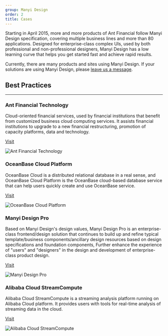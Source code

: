 ```yaml
---
group: Manyi Design
order: 2
title: Cases
---
```


Starting in April 2015, more and more products of Ant Financial follow Manyi Design specification, covering multiple business lines and more than 80 applications. Designed for enterprise-class complex UIs, used by both professional and non-professional designers, Manyi Design has a low learning curve that helps you get started fast and achieve rapid results.

Currently, there are many products and sites using Manyi Design. If your solutions are using Manyi Design, please [leave us a message](https://github.com/ant-design/ant-design/issues/477).

## Best Practices

---

### Ant Financial Technology

Cloud-oriented financial services, used by financial institutions that benefit from customized business cloud computing services. It assists financial institutions to upgrade to a new financial restructuring, promotion of capacity platforms, data and technology.

[Visit](https://tech.antfin.com)

![Ant Financial Technology](https://gw.alipayobjects.com/zos/rmsportal/zQMWTCnhWwYNzEURbDUn.png)

### OceanBase Cloud Platform

OceanBase Cloud is a distributed relational database in a real sense, and OceanBase Cloud Platform is the OceanBase cloud-based database service that can help users quickly create and use OceanBase service.

[Visit](https://en.oceanbase.com/docs/)

![OceanBase Cloud Platform](https://gw.alipayobjects.com/zos/rmsportal/OYGCAlMwSWkdaKfxIDtz.png)

### Manyi Design Pro

Based on Manyi Design's design values, Manyi Design Pro is an enterprise-class frontend/design solution that continues to build up and refine typical template/business components/ancillary design resources based on design specifications and foundation components, Further enhance the experience of "users" and "designers" in the design and development of enterprise-class product design.

[Visit](https://pro.ant.design)

![Manyi Design Pro](https://gw.alipayobjects.com/zos/rmsportal/KZIUjJJZTEqMOgBHQkCb.png)

### Alibaba Cloud StreamCompute

Alibaba Cloud StreamCompute is a streaming analysis platform running on Alibaba Cloud platform. It provides users with tools for real-time analysis of streaming data in the cloud.

[Visit](https://data.aliyun.com/product/sc)

![Alibaba Cloud StreamCompute](https://img.alicdn.com/tfs/TB1LXWknntYBeNjy1XdXXXXyVXa-2880-1800.png)
